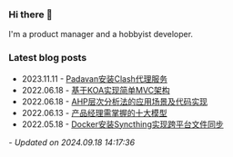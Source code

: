 ### Hi there 👋
I'm a product manager and a hobbyist developer.

### Latest blog posts
- 2023.11.11 - [Padavan安装Clash代理服务](https://blog.yangfei.site/tech/padavan-clash.html)    
- 2022.06.18 - [基于KOA实现简单MVC架构](https://blog.yangfei.site/tech/41.html)    
- 2022.06.18 - [AHP层次分析法的应用场景及代码实现](https://blog.yangfei.site/tech/ahp.html)    
- 2022.06.13 - [产品经理需掌握的十大模型](https://blog.yangfei.site/ued/pm-model.html)    
- 2022.05.18 - [Docker安装Syncthing实现跨平台文件同步](https://blog.yangfei.site/tech/syncthing.html)    
 
*- Updated on 2024.09.18 14:17:36*
